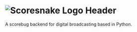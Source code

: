 # ![Scoresnake Logo Header](https://i.imgur.com/wtQ6nbM.png)

A scorebug backend for digital broadcasting based in Python.
